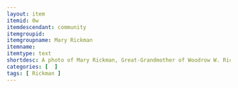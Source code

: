 ```yaml
---
layout: item
itemid: 0w
itemdescendant: community
itemgroupid: 
itemgroupname: Mary Rickman 
itemname: 
itemtype: text
shortdesc: A photo of Mary Rickman, Great-Grandmother of Woodrow W. Rickman
categories: [  ]
tags: [ Rickman ]
---
```








